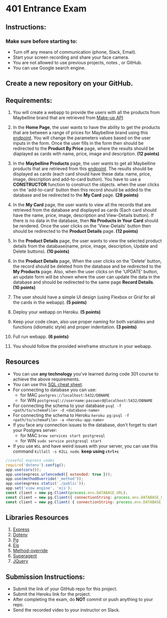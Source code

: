 # 401 Entrance Exam

## Instructions:

### Make sure before starting to:

- Turn off any means of communication (phone, Slack, Email).
- Start your screen recording and share your face camera.
- You are not allowed to use previous projects, notes , or GitHub.
- You can use Google search engine.

## Create a new repository on your GitHub.

## Requirements:

1. You will create a webapp to provide the users with all the products from Maybelline brand that are retrieved from [Make-up API](http://makeup-api.herokuapp.com/)

1. In the **Home Page**, the user wants to have the ability to get the products that are between a range of prices for Maybelline brand using this [endpoint](http://makeup-api.herokuapp.com/api/v1/products.json?brand=maybelline&price_greater_than=10&price_less_than=14). You will change the parameters values based on the user inputs in the form. Once the user fills in the form then should be redirected to the **Product By Price** page, where the results should be diaplayed as cards with name, price, image and description. **(12 points)**

1. In the **Maybelline Products** page, the user wants to get all Maybelline products that are retrieved from this [endpoint](http://makeup-api.herokuapp.com/api/v1/products.json?brand=maybelline). The results should be displayed as cards (each card should have these data: name, price, image, description and add-to-card button). You have to use a **CONSTRUCTOR** function to construct the objects. when the user clicks on the 'add-to-card' button then this record should be added to the database and be redirected to the **My Card** page. **(28 points)**

1. In the **My Card** page, the user wants to view all the records that are retrieved from the database and displayed as cards (Each card should have the name, price, image, description and View-Details button). If there is no data in the database, then **No Products in Your Card** should be rendered. Once the user clicks on the 'View-Details' button then should be redirected to the **Product Details** page. **(12 points)**

1. In the **Product Details** page, the user wants to view the selected product details from the database(name, price, image, description, Update and Delete buttons). **(10 points)**

1. In the **Product Details** page, When the user clicks on the 'Delete' button, the record should be deleted from the database and be redirected to the **My Products** page. Also, when the user clicks on the 'UPDATE' button, an update form will be shown where the user can update the data in the database and should be redirected to the same page **Record Details**. **(10 points)**

1. The user should have a simple UI design (using Flexbox or Grid for all the cards in the webapp). **(5 points)**

1. Deploy your webapp on Heroku. **(5 points)**

1. Keep your code clean, also use proper naming for both variables and functions (idiomatic style) and proper indentation. **(3 points)**

1. Full run webapp. **(6 points)**

1. You should follow the provided wireframe structure in your webapp.

## Resources

- You can use **any technology** you've learned during code 301 course to achieve the above requirements.
- You can use this [SQL cheat sheet](https://www.sqltutorial.org/sql-cheat-sheet/).
- For connecting to database you can use:
  - for MAC `postgres://localhost:5432/DBNAME`
  - for WIN `postgresql://username:password@localhost:5432/DBNAME`
- For connecting the schema to your database `psql -f <path/to/schemaFile> -d <database-name>`
- For connecting the schema to Heroku `heroku pg:psql -f <path/to/schemaFile> -a <heroku-app-name>`
- If you face any connection issues to the database, don't forget to start your Postgres server:
  - for MAC `brew services start postgresql`
  - for WIN `sudo service postgresql start`
- If you use `WSL` and have weird issues with your server, you can use this command `killall -s KILL node`. **keep using `ctrl+c`**

```Javascript
//useful express codes
require('dotenv').config();
app.use(cors());
app.use(express.urlencoded({ extended: true }));
app.use(methodOverride('_method'));
app.use(express.static('./public'));
app.set('view engine', 'ejs');
const client = new pg.Client(process.env.DATABASE_URL);
const client = new pg.Client({ connectionString: process.env.DATABASE_URL, ssl: { rejectUnauthorized: false } });
const client = new pg.Client( { connectionString: process.env.DATABASE_URL, ssl: process.env.LOCALLY ? false : {rejectUnauthorized: false}} );
```

## Libraries Resources

1. [Express](https://www.npmjs.com/package/express)
1. [Dotenv](https://www.npmjs.com/package/dotenv)
1. [Pg](https://node-postgres.com/)
1. [Ejs](https://www.npmjs.com/package/ejs)
1. [Method-override](https://www.npmjs.com/package/method-override)
1. [Superagent](https://www.npmjs.com/package/superagent)
1. [JQuery](https://code.jquery.com/)

## Submission Instructions:

- Submit the link of your GitHub repo for this project.
- Submit the Heroku link for the project.
- After completing the exam, do **NOT** commit or push anything to your repo.
- Send the recorded video to your instructor on Slack.